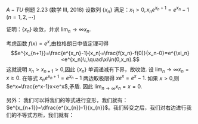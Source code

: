 $A-TU$
例题 2.23 (数学 III, 2018) 设数列 $\{x_n\}$ 满足：$x_1>0,x_ne^{x_n+1}=e^{x_n}-1$ ($n=1,2,\cdots)$


证明：$\{x_n\}$ 收敛，并求 $\lim_n\to\infty x_n.$

考虑函数 $f(x)=e^x$,由拉格朗日中值定理可得
$$e^{x_{n+1}}=\frac{e^{x_n}-1}{x_n}=\frac{f(x_n)-f(0)}{x_n-0}=e^{\xi_n}<e^{x_n}\:,\quad\xi\in(0,x_n).$$
这就说明 $x_n>x_{n+1}>0$,因此 $\{x_n\}$ 单调递减有下界，故收敛. 设 $\lim_n\to\infty x_n=x\geqslant0.$
在等式 $x_ne^{x_n+1}=e^{x_n}-1$ 两边取极限得 $xe^x=e^x-1.$ 如果 $x>0$,则 $e^x=\frac{e^x-1}x<e^x$,矛盾. 因此
$\lim_{n\to\infty}x_n=x=0.$


另外：
我们可以将我们的等式进行变形，我们就有：$e^{x_{n+1}}=\dfrac{e^{x_{n}}-1}{x_{n}}$。我们转变之后，我们对右边进行我们的不等式方所，我们就有：